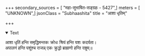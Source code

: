 +++
secondary_sources = [ "महा-सुभाषित-सङ्ग्रहः - 5427",]
meters = [ "UNKNOWN",]
jsonClass = "Subhaashita"
title = "आशा धृतिम्"

+++

<details open><summary>Text</summary>

आशा धृतिं हन्ति समृद्धिमन्तकः क्रोधः श्रियं हन्ति यशः कदर्यता।  
अपालनं हन्ति पशूंश्च राजन्न् एकः क्रुद्धो ब्राह्मणो हन्ति राष्ट्रम्॥
</details>
